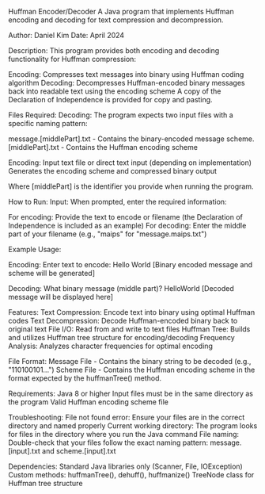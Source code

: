 Huffman Encoder/Decoder
A Java program that implements Huffman encoding and decoding for text compression and decompression.

Author: Daniel Kim
Date: April 2024

Description:
This program provides both encoding and decoding functionality for Huffman compression:

Encoding: Compresses text messages into binary using Huffman coding algorithm
Decoding: Decompresses Huffman-encoded binary messages back into readable text using the encoding scheme
A copy of the Declaration of Independence is provided for copy and pasting.

Files Required:
Decoding:
The program expects two input files with a specific naming pattern:

message.[middlePart].txt - Contains the binary-encoded message
scheme.[middlePart].txt - Contains the Huffman encoding scheme

Encoding:
Input text file or direct text input (depending on implementation)
Generates the encoding scheme and compressed binary output

Where [middlePart] is the identifier you provide when running the program.


How to Run:
Input: When prompted, enter the required information:

For encoding: Provide the text to encode or filename (the Declaration of Independence is included as an example)
For decoding: Enter the middle part of your filename (e.g., "maips" for "message.maips.txt")


Example Usage:

Encoding:
Enter text to encode: 
Hello World
[Binary encoded message and scheme will be generated]

Decoding:
What binary message (middle part)? 
HelloWorld
[Decoded message will be displayed here]


Features:
Text Compression: Encode text into binary using optimal Huffman codes
Text Decompression: Decode Huffman-encoded binary back to original text
File I/O: Read from and write to text files
Huffman Tree: Builds and utilizes Huffman tree structure for encoding/decoding
Frequency Analysis: Analyzes character frequencies for optimal encoding

File Format:
Message File - Contains the binary string to be decoded (e.g., "110100101...")
Scheme File - Contains the Huffman encoding scheme in the format expected by the huffmanTree() method.


Requirements:
Java 8 or higher
Input files must be in the same directory as the program
Valid Huffman encoding scheme file


Troubleshooting:
File not found error: Ensure your files are in the correct directory and named properly
Current working directory: The program looks for files in the directory where you run the Java command
File naming: Double-check that your files follow the exact naming pattern: message.[input].txt and scheme.[input].txt


Dependencies:
Standard Java libraries only (Scanner, File, IOException)
Custom methods: huffmanTree(), dehuff(), huffmanize()
TreeNode class for Huffman tree structure

